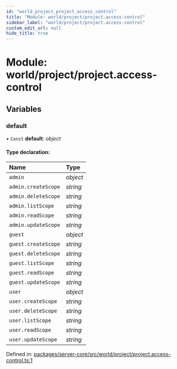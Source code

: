 ```yaml
---
id: "world_project_project_access_control"
title: "Module: world/project/project.access-control"
sidebar_label: "world/project/project.access-control"
custom_edit_url: null
hide_title: true
---
```


# Module: world/project/project.access-control

## Variables

### default

• `Const` **default**: *object*

#### Type declaration:

Name | Type |
:------ | :------ |
`admin` | *object* |
`admin.createScope` | *string* |
`admin.deleteScope` | *string* |
`admin.listScope` | *string* |
`admin.readScope` | *string* |
`admin.updateScope` | *string* |
`guest` | *object* |
`guest.createScope` | *string* |
`guest.deleteScope` | *string* |
`guest.listScope` | *string* |
`guest.readScope` | *string* |
`guest.updateScope` | *string* |
`user` | *object* |
`user.createScope` | *string* |
`user.deleteScope` | *string* |
`user.listScope` | *string* |
`user.readScope` | *string* |
`user.updateScope` | *string* |

Defined in: [packages/server-core/src/world/project/project.access-control.ts:1](https://github.com/xr3ngine/xr3ngine/blob/673ad6a5f/packages/server-core/src/world/project/project.access-control.ts#L1)
